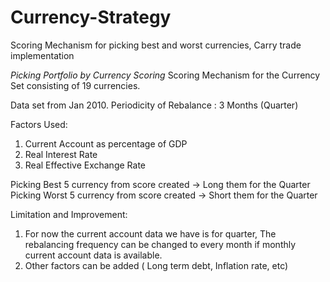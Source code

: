 # Currency-Strategy
Scoring Mechanism for picking best and worst currencies, Carry trade implementation

*Picking Portfolio by Currency Scoring*
Scoring Mechanism for the Currency Set consisting of 19 currencies.

Data set from Jan 2010.
Periodicity of Rebalance : 3 Months (Quarter)

Factors Used:
1) Current Account as percentage of GDP
2) Real Interest Rate
3) Real Effective Exchange Rate

Picking Best 5 currency from score created -> Long them for the Quarter
Picking Worst 5 currency from score created -> Short them for the Quarter

Limitation and Improvement:
1) For now the current account data we have is for quarter, The rebalancing frequency can be changed to every month if monthly current account data
is available.
2) Other factors can be added ( Long term debt, Inflation rate, etc)

